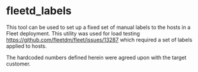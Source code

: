 # fleetd_labels

This tool can be used to set up a fixed set of manual labels to the hosts in a Fleet deployment.
This utility was used for load testing https://github.com/fleetdm/fleet/issues/13287 which required a set of labels applied to hosts.

The hardcoded numbers defined herein were agreed upon with the target customer.